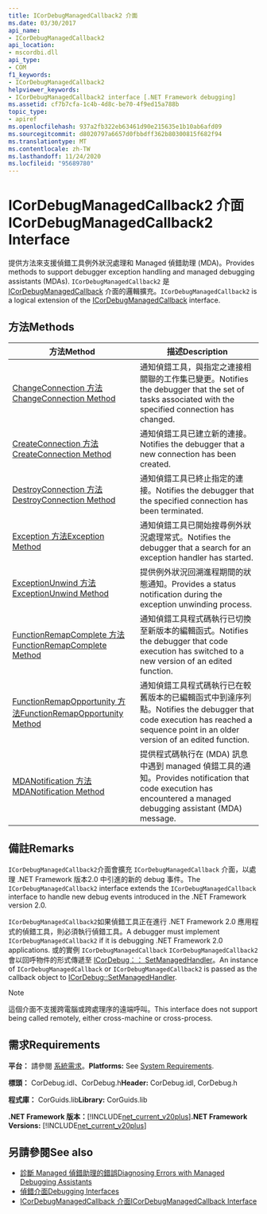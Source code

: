 ```yaml
---
title: ICorDebugManagedCallback2 介面
ms.date: 03/30/2017
api_name:
- ICorDebugManagedCallback2
api_location:
- mscordbi.dll
api_type:
- COM
f1_keywords:
- ICorDebugManagedCallback2
helpviewer_keywords:
- ICorDebugManagedCallback2 interface [.NET Framework debugging]
ms.assetid: cf7b7cfa-1c4b-4d8c-be70-4f9ed15a788b
topic_type:
- apiref
ms.openlocfilehash: 937a2fb322eb63461d90e215635e1b10ab6afd09
ms.sourcegitcommit: d8020797a6657d0fbbdff362b80300815f682f94
ms.translationtype: MT
ms.contentlocale: zh-TW
ms.lasthandoff: 11/24/2020
ms.locfileid: "95689780"
---
```

# <a name="icordebugmanagedcallback2-interface"></a><span data-ttu-id="f186f-102">ICorDebugManagedCallback2 介面</span><span class="sxs-lookup"><span data-stu-id="f186f-102">ICorDebugManagedCallback2 Interface</span></span>

<span data-ttu-id="f186f-103">提供方法來支援偵錯工具例外狀況處理和 Managed 偵錯助理 (MDA)。</span><span class="sxs-lookup"><span data-stu-id="f186f-103">Provides methods to support debugger exception handling and managed debugging assistants (MDAs).</span></span> <span data-ttu-id="f186f-104">`ICorDebugManagedCallback2` 是 [ICorDebugManagedCallback](icordebugmanagedcallback-interface.md) 介面的邏輯擴充。</span><span class="sxs-lookup"><span data-stu-id="f186f-104">`ICorDebugManagedCallback2` is a logical extension of the [ICorDebugManagedCallback](icordebugmanagedcallback-interface.md) interface.</span></span>  
  
## <a name="methods"></a><span data-ttu-id="f186f-105">方法</span><span class="sxs-lookup"><span data-stu-id="f186f-105">Methods</span></span>  
  
|<span data-ttu-id="f186f-106">方法</span><span class="sxs-lookup"><span data-stu-id="f186f-106">Method</span></span>|<span data-ttu-id="f186f-107">描述</span><span class="sxs-lookup"><span data-stu-id="f186f-107">Description</span></span>|  
|------------|-----------------|  
|[<span data-ttu-id="f186f-108">ChangeConnection 方法</span><span class="sxs-lookup"><span data-stu-id="f186f-108">ChangeConnection Method</span></span>](icordebugmanagedcallback2-changeconnection-method.md)|<span data-ttu-id="f186f-109">通知偵錯工具，與指定之連接相關聯的工作集已變更。</span><span class="sxs-lookup"><span data-stu-id="f186f-109">Notifies the debugger that the set of tasks associated with the specified connection has changed.</span></span>|  
|[<span data-ttu-id="f186f-110">CreateConnection 方法</span><span class="sxs-lookup"><span data-stu-id="f186f-110">CreateConnection Method</span></span>](icordebugmanagedcallback2-createconnection-method.md)|<span data-ttu-id="f186f-111">通知偵錯工具已建立新的連接。</span><span class="sxs-lookup"><span data-stu-id="f186f-111">Notifies the debugger that a new connection has been created.</span></span>|  
|[<span data-ttu-id="f186f-112">DestroyConnection 方法</span><span class="sxs-lookup"><span data-stu-id="f186f-112">DestroyConnection Method</span></span>](icordebugmanagedcallback2-destroyconnection-method.md)|<span data-ttu-id="f186f-113">通知偵錯工具已終止指定的連接。</span><span class="sxs-lookup"><span data-stu-id="f186f-113">Notifies the debugger that the specified connection has been terminated.</span></span>|  
|[<span data-ttu-id="f186f-114">Exception 方法</span><span class="sxs-lookup"><span data-stu-id="f186f-114">Exception Method</span></span>](icordebugmanagedcallback2-exception-method.md)|<span data-ttu-id="f186f-115">通知偵錯工具已開始搜尋例外狀況處理常式。</span><span class="sxs-lookup"><span data-stu-id="f186f-115">Notifies the debugger that a search for an exception handler has started.</span></span>|  
|[<span data-ttu-id="f186f-116">ExceptionUnwind 方法</span><span class="sxs-lookup"><span data-stu-id="f186f-116">ExceptionUnwind Method</span></span>](icordebugmanagedcallback2-exceptionunwind-method.md)|<span data-ttu-id="f186f-117">提供例外狀況回溯進程期間的狀態通知。</span><span class="sxs-lookup"><span data-stu-id="f186f-117">Provides a status notification during the exception unwinding process.</span></span>|  
|[<span data-ttu-id="f186f-118">FunctionRemapComplete 方法</span><span class="sxs-lookup"><span data-stu-id="f186f-118">FunctionRemapComplete Method</span></span>](icordebugmanagedcallback2-functionremapcomplete-method.md)|<span data-ttu-id="f186f-119">通知偵錯工具程式碼執行已切換至新版本的編輯函式。</span><span class="sxs-lookup"><span data-stu-id="f186f-119">Notifies the debugger that code execution has switched to a new version of an edited function.</span></span>|  
|[<span data-ttu-id="f186f-120">FunctionRemapOpportunity 方法</span><span class="sxs-lookup"><span data-stu-id="f186f-120">FunctionRemapOpportunity Method</span></span>](icordebugmanagedcallback2-functionremapopportunity-method.md)|<span data-ttu-id="f186f-121">通知偵錯工具程式碼執行已在較舊版本的已編輯函式中到達序列點。</span><span class="sxs-lookup"><span data-stu-id="f186f-121">Notifies the debugger that code execution has reached a sequence point in an older version of an edited function.</span></span>|  
|[<span data-ttu-id="f186f-122">MDANotification 方法</span><span class="sxs-lookup"><span data-stu-id="f186f-122">MDANotification Method</span></span>](icordebugmanagedcallback2-mdanotification-method.md)|<span data-ttu-id="f186f-123">提供程式碼執行在 (MDA) 訊息中遇到 managed 偵錯工具的通知。</span><span class="sxs-lookup"><span data-stu-id="f186f-123">Provides notification that code execution has encountered a managed debugging assistant (MDA) message.</span></span>|  
  
## <a name="remarks"></a><span data-ttu-id="f186f-124">備註</span><span class="sxs-lookup"><span data-stu-id="f186f-124">Remarks</span></span>  

 <span data-ttu-id="f186f-125">`ICorDebugManagedCallback2`介面會擴充 `ICorDebugManagedCallback` 介面，以處理 .NET Framework 版本2.0 中引進的新的 debug 事件。</span><span class="sxs-lookup"><span data-stu-id="f186f-125">The `ICorDebugManagedCallback2` interface extends the `ICorDebugManagedCallback` interface to handle new debug events introduced in the .NET Framework version 2.0.</span></span>  
  
 <span data-ttu-id="f186f-126">`ICorDebugManagedCallback2`如果偵錯工具正在進行 .NET Framework 2.0 應用程式的偵錯工具，則必須執行偵錯工具。</span><span class="sxs-lookup"><span data-stu-id="f186f-126">A debugger must implement `ICorDebugManagedCallback2` if it is debugging .NET Framework 2.0 applications.</span></span> <span data-ttu-id="f186f-127">或的實例 `ICorDebugManagedCallback` `ICorDebugManagedCallback2` 會以回呼物件的形式傳遞至 [ICorDebug：： SetManagedHandler](icordebug-setmanagedhandler-method.md)。</span><span class="sxs-lookup"><span data-stu-id="f186f-127">An instance of `ICorDebugManagedCallback` or `ICorDebugManagedCallback2` is passed as the callback object to [ICorDebug::SetManagedHandler](icordebug-setmanagedhandler-method.md).</span></span>  
  
> [!NOTE]
> <span data-ttu-id="f186f-128">這個介面不支援跨電腦或跨處理序的遠端呼叫。</span><span class="sxs-lookup"><span data-stu-id="f186f-128">This interface does not support being called remotely, either cross-machine or cross-process.</span></span>  
  
## <a name="requirements"></a><span data-ttu-id="f186f-129">需求</span><span class="sxs-lookup"><span data-stu-id="f186f-129">Requirements</span></span>  

 <span data-ttu-id="f186f-130">**平台：** 請參閱 [系統需求](../../get-started/system-requirements.md)。</span><span class="sxs-lookup"><span data-stu-id="f186f-130">**Platforms:** See [System Requirements](../../get-started/system-requirements.md).</span></span>  
  
 <span data-ttu-id="f186f-131">**標頭：** CorDebug.idl、CorDebug.h</span><span class="sxs-lookup"><span data-stu-id="f186f-131">**Header:** CorDebug.idl, CorDebug.h</span></span>  
  
 <span data-ttu-id="f186f-132">**程式庫：** CorGuids.lib</span><span class="sxs-lookup"><span data-stu-id="f186f-132">**Library:** CorGuids.lib</span></span>  
  
 <span data-ttu-id="f186f-133">**.NET Framework 版本：**[!INCLUDE[net_current_v20plus](../../../../includes/net-current-v20plus-md.md)]</span><span class="sxs-lookup"><span data-stu-id="f186f-133">**.NET Framework Versions:** [!INCLUDE[net_current_v20plus](../../../../includes/net-current-v20plus-md.md)]</span></span>  
  
## <a name="see-also"></a><span data-ttu-id="f186f-134">另請參閱</span><span class="sxs-lookup"><span data-stu-id="f186f-134">See also</span></span>

- [<span data-ttu-id="f186f-135">診斷 Managed 偵錯助理的錯誤</span><span class="sxs-lookup"><span data-stu-id="f186f-135">Diagnosing Errors with Managed Debugging Assistants</span></span>](../../debug-trace-profile/diagnosing-errors-with-managed-debugging-assistants.md)
- [<span data-ttu-id="f186f-136">偵錯介面</span><span class="sxs-lookup"><span data-stu-id="f186f-136">Debugging Interfaces</span></span>](debugging-interfaces.md)
- [<span data-ttu-id="f186f-137">ICorDebugManagedCallback 介面</span><span class="sxs-lookup"><span data-stu-id="f186f-137">ICorDebugManagedCallback Interface</span></span>](icordebugmanagedcallback-interface.md)

